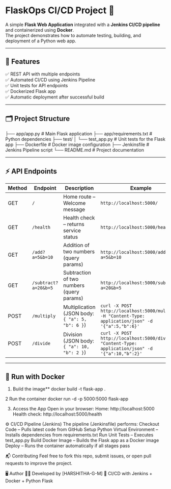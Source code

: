 # FlaskOps CI/CD Project 🚀

A simple **Flask Web Application** integrated with a **Jenkins CI/CD pipeline** and containerized using **Docker**.  
The project demonstrates how to automate testing, building, and deployment of a Python web app.

---

## 📌 **Features**

✅ REST API with multiple endpoints  
✅ Automated CI/CD using Jenkins Pipeline  
✅ Unit tests for API endpoints  
✅ Dockerized Flask app  
✅ Automatic deployment after successful build  

---

## 🗂 **Project Structure**

├── app/app.py # Main Flask application
├── app/requirements.txt # Python dependencies
├── test/
│ └── test_app.py # Unit tests for the Flask app
├── Dockerfile # Docker image configuration
├── Jenkinsfile # Jenkins Pipeline script
└── README.md # Project documentation


---

## ⚡ **API Endpoints**

| Method | Endpoint          | Description                                      | Example |
|--------|--------------------|--------------------------------------------------|---------|
| GET    | `/`               | Home route – Welcome message                      | `http://localhost:5000/` |
| GET    | `/health`         | Health check – returns service status             | `http://localhost:5000/health` |
| GET    | `/add?a=5&b=10`   | Addition of two numbers (query params)            | `http://localhost:5000/add?a=5&b=10` |
| GET    | `/subtract?a=20&b=5` | Subtraction of two numbers (query params)      | `http://localhost:5000/subtract?a=20&b=5` |
| POST   | `/multiply`       | Multiplication (JSON body: `{ "a": 5, "b": 6 }`)  | `curl -X POST http://localhost:5000/multiply -H "Content-Type: application/json" -d '{"a":5,"b":6}'` |
| POST   | `/divide`         | Division (JSON body: `{ "a": 10, "b": 2 }`)       | `curl -X POST http://localhost:5000/divide -H "Content-Type: application/json" -d '{"a":10,"b":2}'` |

---

## 🐳 **Run with Docker**

1. Build the image**
docker build -t flask-app .

2 Run the container
docker run -d -p 5000:5000 flask-app

3. Access the App
Open in your browser:
Home: http://localhost:5000
Health check: http://localhost:5000/health


⚙️ CI/CD Pipeline (Jenkins)
The pipeline (Jenkinsfile) performs:
Checkout Code – Pulls latest code from GitHub
Setup Python Virtual Environment – Installs dependencies from requirements.txt
Run Unit Tests – Executes test_app.py
Build Docker Image – Builds the Flask app as a Docker image
Deploy – Runs the container automatically if all stages pass

📬 Contributing
Feel free to fork this repo, submit issues, or open pull requests to improve the project.


🖥 Author
👩‍💻 Developed by [HARSHITHA-G-M]
📌 CI/CD with Jenkins + Docker + Python Flask

